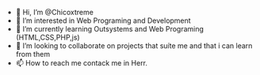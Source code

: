- 👋 Hi, I’m @Chicoxtreme
- 👀 I’m interested in Web Programing and Development
- 🌱 I’m currently learning Outsystems and Web Programing (HTML,CSS,PHP,js)
- 💞️ I’m looking to collaborate on projects that suíte me and that i can learn from them
- 📫 How to reach me contack me in Herr.

<!---
Chicoxtreme/Chicoxtreme is a ✨ special ✨ repository because its `README.md` (this file) appears on your GitHub profile.
You can click the Preview link to take a look at your changes.
--->
